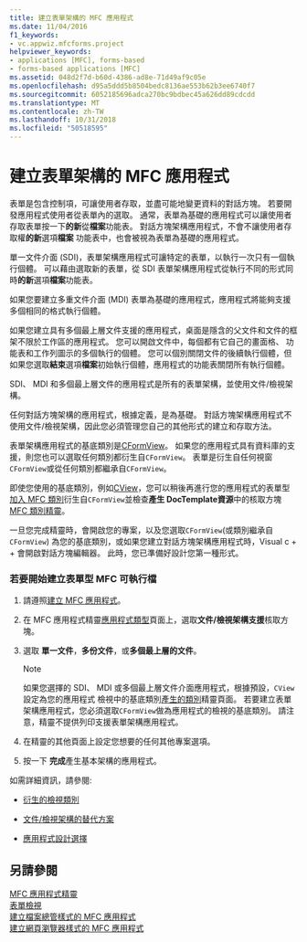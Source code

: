 ```yaml
---
title: 建立表單架構的 MFC 應用程式
ms.date: 11/04/2016
f1_keywords:
- vc.appwiz.mfcforms.project
helpviewer_keywords:
- applications [MFC], forms-based
- forms-based applications [MFC]
ms.assetid: 048d2f7d-b60d-4386-ad8e-71d49af9c05e
ms.openlocfilehash: d95a5ddd5b8504bedc8136ae553b62b3ee6740f7
ms.sourcegitcommit: 6052185696adca270bc9bdbec45a626dd89cdcdd
ms.translationtype: MT
ms.contentlocale: zh-TW
ms.lasthandoff: 10/31/2018
ms.locfileid: "50518595"
---
```

# <a name="creating-a-forms-based-mfc-application"></a>建立表單架構的 MFC 應用程式

表單是包含控制項，可讓使用者存取，並盡可能地變更資料的對話方塊。 若要開發應用程式使用者從表單內的選取。 通常，表單為基礎的應用程式可以讓使用者存取表單按一下**的新**從**檔案**功能表。 對話方塊架構應用程式，不會不讓使用者存取權**的新**選項**檔案** 功能表中，也會被視為表單為基礎的應用程式。

單一文件介面 (SDI)，表單架構應用程式可讓特定的表單，以執行一次只有一個執行個體。 可以藉由選取新的表單，從 SDI 表單架構應用程式從執行不同的形式同時**的新**選項**檔案**功能表。

如果您要建立多重文件介面 (MDI) 表單為基礎的應用程式，應用程式將能夠支援多個相同的格式執行個體。

如果您建立具有多個最上層文件支援的應用程式，桌面是隱含的父文件和文件的框架不限於工作區的應用程式。 您可以開啟文件中，每個都有它自己的畫面格、 功能表和工作列圖示的多個執行的個體。 您可以個別關閉文件的後續執行個體，但如果您選取**結束**選項**檔案**初始執行個體，應用程式的功能表關閉所有執行個體。

SDI、 MDI 和多個最上層文件的應用程式是所有的表單架構，並使用文件/檢視架構。

任何對話方塊架構的應用程式，根據定義，是為基礎。 對話方塊架構應用程式不使用文件/檢視架構，因此您必須管理您自己的其他形式的建立和存取方法。

表單架構應用程式的基底類別是[CFormView](../../mfc/reference/cformview-class.md)。 如果您的應用程式具有資料庫的支援，則您也可以選取任何類別都衍生自`CFormView`。 表單是衍生自任何視窗`CFormView`或從任何類別都繼承自`CFormView`。

即使您使用的基底類別，例如[CView](../../mfc/reference/cview-class.md)，您可以稍後再進行您的應用程式的表單型[加入 MFC 類別](../../mfc/reference/adding-an-mfc-class.md)衍生自`CFormView`並檢查**產生 DocTemplate資源**中的核取方塊[MFC 類別精靈](../../mfc/reference/document-template-strings-mfc-add-class-wizard.md)。

一旦您完成精靈時，會開啟您的專案，以及您選取`CFormView`(或類別繼承自`CFormView`) 為您的基底類別，或如果您建立對話方塊架構應用程式時，Visual c + + 會開啟對話方塊編輯器。 此時，您已準備好設計您第一種形式。

### <a name="to-begin-creating-a-forms-based-mfc-executable"></a>若要開始建立表單型 MFC 可執行檔

1. 請遵照[建立 MFC 應用程式](../../mfc/reference/creating-an-mfc-application.md)。

1. 在 MFC 應用程式精靈[應用程式類型](../../mfc/reference/application-type-mfc-application-wizard.md)頁面上，選取**文件/檢視架構支援**核取方塊。

1. 選取 **單一文件**，**多份文件**，或**多個最上層的文件**。

    > [!NOTE]
    >  如果您選擇的 SDI、 MDI 或多個最上層文件介面應用程式，根據預設，`CView`設定為您的應用程式 檢視中的基底類別[產生的類別](../../mfc/reference/generated-classes-mfc-application-wizard.md)精靈頁面。 若要建立表單架構應用程式，您必須選取`CFormView`做為應用程式的檢視的基底類別。 請注意，精靈不提供列印支援表單架構應用程式。

1. 在精靈的其他頁面上設定您想要的任何其他專案選項。

1. 按一下 **完成**產生基本架構的應用程式。

如需詳細資訊，請參閱:

- [衍生的檢視類別](../../mfc/derived-view-classes-available-in-mfc.md)

- [文件/檢視架構的替代方案](../../mfc/alternatives-to-the-document-view-architecture.md)

- [應用程式設計選擇](../../mfc/application-design-choices.md)

## <a name="see-also"></a>另請參閱

[MFC 應用程式精靈](../../mfc/reference/mfc-application-wizard.md)<br/>
[表單檢視](../../mfc/form-views-mfc.md)<br/>
[建立檔案總管樣式的 MFC 應用程式](../../mfc/reference/creating-a-file-explorer-style-mfc-application.md)<br/>
[建立網頁瀏覽器樣式的 MFC 應用程式](../../mfc/reference/creating-a-web-browser-style-mfc-application.md)

